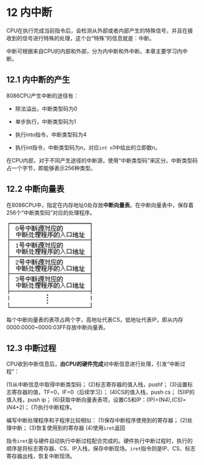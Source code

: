 # 12 内中断

CPU在执行完成当前指令后，会检测从外部或者内部产生的特殊信号，并且在接收到的信号进行特殊的处理，这个台“特殊”的信息就是：中断。

中断可根据来自CPU的内部和外部，分为内中断和外中断。本章主要学习内中断。

## 12.1 内中断的产生

8086CPU产生中断的途径有：

- 除法溢出，中断类型码为0

- 单步执行，中断类型码为1

- 执行into指令，中断类型码为4

- 执行int指令，中断类型码为n，对应`int n`1中给出的立即数n。

在CPU内部，对于不同产生途径的中断源，使用“中断类型码”来区分。中断类型码占一个字节，即能够表示256种类型。

## 12.2 中断向量表

在8086CPU中，指定在内存地址0处存放**中断向量表**。在中断向量表中，保存着256个“中断类型码”对应的处理程序。

![image](img/12-2.jpg)

每个中断向量表的表项占两个字，高地址代表CS，低地址代表IP，即从内存0000:0000~0000:03FF存放中断向量表。

## 12.3 中断过程

CPU收到中断信息后，**由CPU的硬件完成**对中断信息进行处理，引发“中断过程”：

(1)从中断信息中取得中断类型码；
(2)标志寄存器的值入栈，pushf；
(3)设置标志寄存器的值，TF=0，IF=0（后续学习）；
(4)CS的值入栈，push cs；
(5)IP的值入栈，push ip；
(6)获取中断向量表表项，设置CS和IP：(IP)=(N*4),(CS)=(N*4+2)；
(7)执行中断程序。

编写中断处理程序和子程序比较相似：
(1)保存中断程序使用到的寄存器；
(2)处理中断；
(3)恢复使用到的寄存器
(4)使用`iret`返回

指令`iret`是与硬件自动执行中断过程配合完成的。硬件执行中断过程时，执行的顺序是将标志寄存器、CS、IP入栈，保存中断现场。`iret`指令则是IP、CS、标志寄存器出栈，恢复中断现场。
